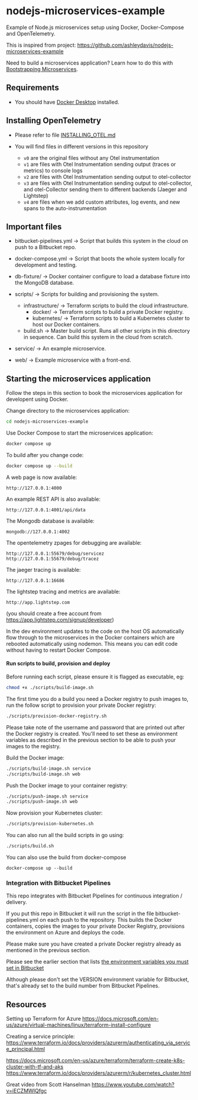 # nodejs-microservices-example

Example of Node.js microservices setup using Docker, Docker-Compose and OpenTelemetry.

This is inspired from project: https://github.com/ashleydavis/nodejs-microservices-example

Need to build a microservices application? Learn how to do this with [Bootstrapping Microservices](http://bit.ly/2o0aDsP).


## Requirements

- You should have [Docker Desktop](https://www.docker.com/products/docker-desktop) installed.


## Installing OpenTelemetry

- Please refer to file [INSTALLING_OTEL.md](https://github.com/dimitrisfinas/nodejs-microservices-example/blob/master/INSTALLING_OTEL.md)

- You will find files in different versions in this repository
  - `v0` are the original files without any Otel instrumentation
  - `v1` are files with Otel Instrumentation sending output (traces or metrics) to console logs
  - `v2` are files with Otel Instrumentation sending output to otel-collector
  - `v3` are files with Otel Instrumentation sending output to otel-collector, and otel-Collector sending them to different backends (Jaeger and Lightstep)
  - `v4` are files when we add custom attributes, log events, and new spans to the auto-instrumentation


## Important files

- bitbucket-pipelines.yml -> Script that builds this system in the cloud on push to a Bitbucket repo.

- docker-compose.yml -> Script that boots the whole system locally for development and testing.
- db-fixture/           -> Docker container configure to load a database fixture into the MongoDB database.
- scripts/              -> Scripts for building and provisioning the system.
    - infrastructure/   -> Terraform scripts to build the cloud infrastructure.
        - docker/       -> Terraform scripts to build a private Docker registry.
        - kubernetes/   -> Terraform scripts to build a Kubernetes cluster to host our Docker containers.
    - build.sh          -> Master build script. Runs all other scripts in this directory in sequence. Can build this system in the cloud from scratch.
- service/              -> An example microservice.
- web/                  -> Example microservice with a front-end.


## Starting the microservices application

Follow the steps in this section to book the microservices application for developent using Docker.

Change directory to the microservices application:

```bash
cd nodejs-microservices-example
```

Use Docker Compose to start the microservices application:

```bash
docker compose up
```

To build after you change code:

```bash
docker compose up --build
```

A web page is now available:

    http://127.0.0.1:4000

An example REST API is also available:

    http://127.0.0.1:4001/api/data

The Mongodb database is available:

    mongodb://127.0.0.1:4002

The opentelemetry zpages for debugging are available:

    http://127.0.0.1:55679/debug/servicez
    http://127.0.0.1:55679/debug/tracez

The jaeger tracing is available:

    http://127.0.0.1:16686

The lightstep tracing and metrics are available:

    http://app.lightstep.com

(you should create a free account from https://app.lightstep.com/signup/developer)



In the dev environment updates to the code on the host OS automatically flow through to the microservices in the Docker containers which are rebooted automatically using nodemon. This means you can edit code without having to restart Docker Compose.

#### Run scripts to build, provision and deploy

Before running each script, please ensure it is flagged as executable, eg:

```bash
chmod +x ./scripts/build-image.sh
```

The first time you do a build you need a Docker registry to push images to, run the follow script to provision your private Docker registry:

```bash
./scripts/provision-docker-registry.sh
```

Please take note of the username and password that are printed out after the Docker registry is created. You'll need to set these as environment variables as described in the previous section to be able to push your images to the registry.

Build the Docker image:

```bash
./scripts/build-image.sh service
./scripts/build-image.sh web
```

Push the Docker image to your container registry:

```bash
./scripts/push-image.sh service
./scripts/push-image.sh web
```

Now provision your Kubernetes cluster:

```bash
./scripts/provision-kubernetes.sh
```

You can also run all the build scripts in go using:

```bash
./scripts/build.sh
```

You can also use the build from docker-compose
```
docker-compose up --build
```


### Integration with Bitbucket Pipelines

This repo integrates with Bitbucket Pipelines for continuous integration / delivery.

If you put this repo in Bitbucket it will run the script in the file bitbucket-pipelines.yml on each push to the repository. This builds the Docker containers, copies the images to your private Docker Registry, provisions the environment on Azure and deploys the code.

Please make sure you have created a private Docker registry already as mentioned in the previous section.

Please see the earlier section that lists [the environment variables you must set in Bitbucket](https://confluence.atlassian.com/bitbucket/variables-in-pipelines-794502608.html)

Although please don't set the VERSION environment variable for Bitbucket, that's already set to the build number from Bitbucket Pipelines.

## Resources

Setting up Terraform for Azure
https://docs.microsoft.com/en-us/azure/virtual-machines/linux/terraform-install-configure

Creating a service principle:
https://www.terraform.io/docs/providers/azurerm/authenticating_via_service_principal.html

https://docs.microsoft.com/en-us/azure/terraform/terraform-create-k8s-cluster-with-tf-and-aks
https://www.terraform.io/docs/providers/azurerm/r/kubernetes_cluster.html

Great video from Scott Hanselman
https://www.youtube.com/watch?v=iECZMWIQfgc
